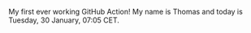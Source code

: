 My first ever working GitHub Action!
My name is Thomas and today is Tuesday, 30 January, 07:05 CET. 
